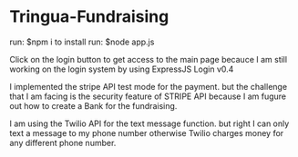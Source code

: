 # Tringua-Fundraising
run: $npm i to install 
run: $node app.js

Click on the login button to get access to the main page becauce I am still working on the login system by using ExpressJS Login v0.4

I implemented the stripe API test mode for the payment. but the challenge that I am facing is the security feature of STRIPE API because I am fugure out how to create a Bank for the fundraising.

I am using the Twilio API for the text message function. but right I can only text a message to my phone number otherwise Twilio charges money for any different phone number.

